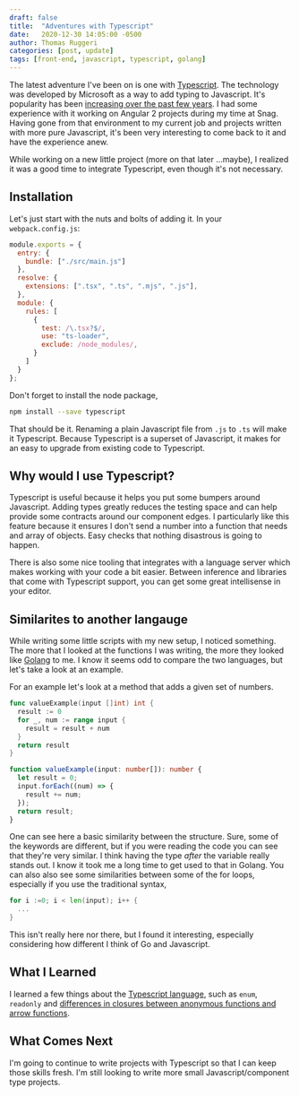 ```yaml
---
draft: false
title:  "Adventures with Typescript"
date:   2020-12-30 14:05:00 -0500
author: Thomas Ruggeri
categories: [post, update]
tags: [front-end, javascript, typescript, golang]
---
```


The latest adventure I've been on is one with [Typescript](https://www.typescriptlang.org). The
technology was developed by Microsoft as a way to add typing to Javascript. It's popularity has
been [increasing over the past few years](https://visualstudiomagazine.com/articles/2020/03/04/redmonk-feb20.aspx).
I had some experience with it working on Angular 2 projects during my time at Snag. Having gone
from that environment to my current job and projects written with more pure Javascript, it's been
very interesting to come back to it and have the experience anew.

While working on a new little project (more on that later ...maybe), I realized it was a good time
to integrate Typescript, even though it's not necessary.

## Installation

Let's just start with the nuts and bolts of adding it. In your `webpack.config.js`:

```javascript
module.exports = {
  entry: {
    bundle: ["./src/main.js"]
  },
  resolve: {
    extensions: [".tsx", ".ts", ".mjs", ".js"],
  },
  module: {
    rules: [
      {
        test: /\.tsx?$/,
        use: "ts-loader",
        exclude: /node_modules/,
      }
    ]
  }
};
```

Don't forget to install the node package,

```bash
npm install --save typescript
```

That should be it. Renaming a plain Javascript file from `.js` to `.ts` will make it Typescript.
Because Typescript is a superset of Javascript, it makes for an easy to upgrade from existing
code to Typescript.

## Why would I use Typescript?

Typescript is useful because it helps you put some bumpers around Javascript. Adding types greatly
reduces the testing space and can help provide some contracts around our component edges. I
particularly like this feature because it ensures I don't send a number into a function that needs
and array of objects. Easy checks that nothing disastrous is going to happen.

There is also some nice tooling that integrates with a language server which makes working with
your code a bit easier. Between inference and libraries that come with Typescript support,
you can get some great intellisense in your editor.

## Similarites to another langauge

While writing some little scripts with my new setup, I noticed something. The more that I
looked at the functions I was writing, the more they looked like
[Golang](https://tour.golang.org/list) to me. I know it seems odd to compare the two languages,
but let's take a look at an example.

For an example let's look at a method that adds a given set of numbers.

```go
func valueExample(input []int) int {
  result := 0
  for _, num := range input {
    result = result + num
  }
  return result
}
```

```typescript
function valueExample(input: number[]): number {
  let result = 0;
  input.forEach((num) => {
    result += num;
  });
  return result;
}
```

One can see here a basic similarity between the structure. Sure, some of the keywords are different,
but if you were reading the code you can see that they're very similar. I think having the type
_after_ the variable really stands out. I know it took me a long time to get used to that in Golang.
You can also also see some similarities between some of the for loops, especially if you use the
traditional syntax,

```go
for i :=0; i < len(input); i++ {
  ...
}
```

This isn't really here nor there, but I found it interesting, especially considering how different
I think of Go and Javascript.

## What I Learned

I learned a few things about the
[Typescript language](https://www.typescriptlang.org/docs/handbook/intro.html), such as `enum`,
`readonly` and [differences in closures between anonymous functions and arrow
functions](https://www.typescriptlang.org/docs/handbook/functions.html#this-and-arrow-functions).

## What Comes Next

I'm going to continue to write projects with Typescript so that I can keep those skills fresh. I'm
still looking to write more small Javascript/component type projects.
